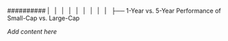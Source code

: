 ########## |   |   |   |   |   |   |   |   |   ├── 1-Year vs. 5-Year Performance of Small-Cap vs. Large-Cap

*Add content here*